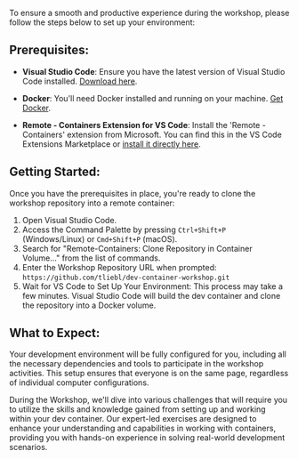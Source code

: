 To ensure a smooth and productive experience during the workshop, please follow the steps below to set up your environment:

## Prerequisites:

- **Visual Studio Code**: Ensure you have the latest version of Visual Studio Code installed. [Download here](https://code.visualstudio.com/Download).

- **Docker**: You'll need Docker installed and running on your machine. [Get Docker](https://docs.docker.com/get-docker/).

- **Remote - Containers Extension for VS Code**: Install the 'Remote - Containers' extension from Microsoft. You can find this in the VS Code Extensions Marketplace or [install it directly here](https://marketplace.visualstudio.com/items?itemName=ms-vscode-remote.remote-containers).

## Getting Started:

Once you have the prerequisites in place, you're ready to clone the workshop repository into a remote container:

1. Open Visual Studio Code.
2. Access the Command Palette by pressing `Ctrl+Shift+P` (Windows/Linux) or `Cmd+Shift+P` (macOS).
3. Search for "Remote-Containers: Clone Repository in Container Volume..." from the list of commands.
4. Enter the Workshop Repository URL when prompted: `https://github.com/tliebl/dev-container-workshop.git`
5. Wait for VS Code to Set Up Your Environment: This process may take a few minutes. Visual Studio Code will build the dev container and clone the repository into a Docker volume.

## What to Expect:

Your development environment will be fully configured for you, including all the necessary dependencies and tools to participate in the workshop activities. This setup ensures that everyone is on the same page, regardless of individual computer configurations.

During the Workshop, we'll dive into various challenges that will require you to utilize the skills and knowledge gained from setting up and working within your dev container. Our expert-led exercises are designed to enhance your understanding and capabilities in working with containers, providing you with hands-on experience in solving real-world development scenarios.
